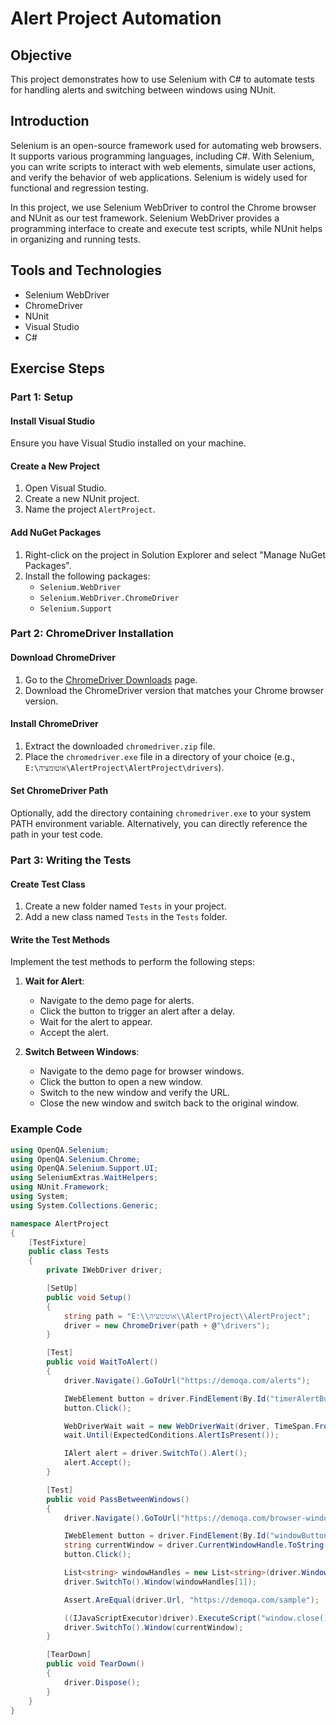 # Alert Project Automation

## Objective

This project demonstrates how to use Selenium with C# to automate tests for handling alerts and switching between windows using NUnit.

## Introduction

Selenium is an open-source framework used for automating web browsers. It supports various programming languages, including C#. With Selenium, you can write scripts to interact with web elements, simulate user actions, and verify the behavior of web applications. Selenium is widely used for functional and regression testing.

In this project, we use Selenium WebDriver to control the Chrome browser and NUnit as our test framework. Selenium WebDriver provides a programming interface to create and execute test scripts, while NUnit helps in organizing and running tests.

## Tools and Technologies

- Selenium WebDriver
- ChromeDriver
- NUnit
- Visual Studio
- C#

## Exercise Steps

### Part 1: Setup

#### Install Visual Studio

Ensure you have Visual Studio installed on your machine.

#### Create a New Project

1. Open Visual Studio.
2. Create a new NUnit project.
3. Name the project `AlertProject`.

#### Add NuGet Packages

1. Right-click on the project in Solution Explorer and select "Manage NuGet Packages".
2. Install the following packages:
   - `Selenium.WebDriver`
   - `Selenium.WebDriver.ChromeDriver`
   - `Selenium.Support`

### Part 2: ChromeDriver Installation

#### Download ChromeDriver

1. Go to the [ChromeDriver Downloads](https://sites.google.com/a/chromium.org/chromedriver/downloads) page.
2. Download the ChromeDriver version that matches your Chrome browser version.

#### Install ChromeDriver

1. Extract the downloaded `chromedriver.zip` file.
2. Place the `chromedriver.exe` file in a directory of your choice (e.g., `E:\אוטומציה\AlertProject\AlertProject\drivers`).

#### Set ChromeDriver Path

Optionally, add the directory containing `chromedriver.exe` to your system PATH environment variable. Alternatively, you can directly reference the path in your test code.

### Part 3: Writing the Tests

#### Create Test Class

1. Create a new folder named `Tests` in your project.
2. Add a new class named `Tests` in the `Tests` folder.

#### Write the Test Methods

Implement the test methods to perform the following steps:

1. **Wait for Alert**:
   - Navigate to the demo page for alerts.
   - Click the button to trigger an alert after a delay.
   - Wait for the alert to appear.
   - Accept the alert.

2. **Switch Between Windows**:
   - Navigate to the demo page for browser windows.
   - Click the button to open a new window.
   - Switch to the new window and verify the URL.
   - Close the new window and switch back to the original window.

### Example Code

```csharp
using OpenQA.Selenium;
using OpenQA.Selenium.Chrome;
using OpenQA.Selenium.Support.UI;
using SeleniumExtras.WaitHelpers;
using NUnit.Framework;
using System;
using System.Collections.Generic;

namespace AlertProject
{
    [TestFixture]
    public class Tests
    {
        private IWebDriver driver;

        [SetUp]
        public void Setup()
        {
            string path = "E:\\אוטומציה\\AlertProject\\AlertProject";
            driver = new ChromeDriver(path + @"\drivers");
        }

        [Test]
        public void WaitToAlert()
        {
            driver.Navigate().GoToUrl("https://demoqa.com/alerts");

            IWebElement button = driver.FindElement(By.Id("timerAlertButton"));
            button.Click();

            WebDriverWait wait = new WebDriverWait(driver, TimeSpan.FromSeconds(10));
            wait.Until(ExpectedConditions.AlertIsPresent());

            IAlert alert = driver.SwitchTo().Alert();
            alert.Accept();
        }

        [Test]
        public void PassBetweenWindows()
        {
            driver.Navigate().GoToUrl("https://demoqa.com/browser-windows");

            IWebElement button = driver.FindElement(By.Id("windowButton"));
            string currentWindow = driver.CurrentWindowHandle.ToString();
            button.Click();

            List<string> windowHandles = new List<string>(driver.WindowHandles);
            driver.SwitchTo().Window(windowHandles[1]);

            Assert.AreEqual(driver.Url, "https://demoqa.com/sample");

            ((IJavaScriptExecutor)driver).ExecuteScript("window.close();");
            driver.SwitchTo().Window(currentWindow);
        }

        [TearDown]
        public void TearDown()
        {
            driver.Dispose();
        }
    }
}
